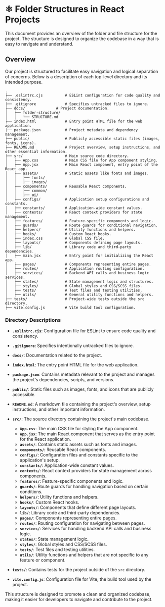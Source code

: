 # ⚛️ Folder Structures in React Projects

This document provides an overview of the folder and file structure for the project. The structure is designed to organize the codebase in a way that is easy to navigate and understand.


## Overview

Our project is structured to facilitate easy navigation and logical separation of concerns. Below is a description of each top-level directory and its intended purpose.

```plaintext
.
├── .eslintrc.cjs          # ESLint configuration for code quality and consistency.
├── .gitignore             # Specifies untracked files to ignore.
├── docs/              # Project documentation.
│   ├── folder-structure/
│   │   └── STRUCTURE.md
├── index.html             # Entry point HTML file for the web application.
├── package.json           # Project metadata and dependency management.
├── public/                # Publicly accessible static files (images, fonts, icons).
├── README.md              # Project overview, setup instructions, and other essential information.
├── src/                   # Main source code directory.
│   ├── App.css            # Main CSS file for App component styling.
│   ├── App.jsx            # Main React component, entry point of the React app.
│   ├── assets/            # Static assets like fonts and images.
│   │   ├── fonts/
│   │   ├── images/
│   ├── components/        # Reusable React components.
│   │   ├── common/
│   │   ├── ui/
│   ├── configs/           # Application setup configurations and constants.
│   ├── constants/         # Application-wide constant values.
│   ├── contexts/          # React context providers for state management.
│   ├── features/          # Feature-specific components and logic.
│   ├── guards/            # Route guards for conditional navigation.
│   ├── helpers/           # Utility functions and helpers.
│   ├── hooks/             # Custom React hooks.
│   ├── index.css          # Global CSS file.
│   ├── layouts/           # Components defining page layouts.
│   ├── lib/               # Library code and third-party dependencies.
│   ├── main.jsx           # Entry point for initializing the React app.
│   ├── pages/             # Components representing entire pages.
│   ├── routes/            # Application routing configuration.
│   ├── services/          # Backend API calls and business logic services.
│   ├── states/            # State management logic and structures.
│   ├── styles/            # Global styles and CSS/SCSS files.
│   ├── tests/             # Test files and testing utilities.
│   ├── utils/             # General utility functions and helpers.
├── tests/                 # Project-wide tests outside the src directory.
├── vite.config.js         # Vite build tool configuration.

```

### Directory Descriptions

- **`.eslintrc.cjs`**: Configuration file for ESLint to ensure code quality and consistency.
  
- **`.gitignore`**: Specifies intentionally untracked files to ignore.
  
- **`docs/`**: Documentation related to the project.

- **`index.html`**: The entry point HTML file for the web application.
  
- **`package.json`**: Contains metadata relevant to the project and manages the project's dependencies, scripts, and versions.

- **`public/`**: Static files such as images, fonts, and icons that are publicly accessible.
  
- **`README.md`**: A markdown file containing the project's overview, setup instructions, and other important information.
  
- **`src/`**: The source directory containing the project's main codebase.
    - **`App.css`**: The main CSS file for styling the App component.
    - **`App.jsx`**: The main React component that serves as the entry point for the React application.
    - **`assets/`**: Contains static assets such as fonts and images.
    - **`components/`**: Reusable React components.
    - **`configs/`**: Configuration files and constants specific to the application's setup.
    - **`constants/`**: Application-wide constant values.
    - **`contexts/`**: React context providers for state management across components.
    - **`features/`**: Feature-specific components and logic.
    - **`guards/`**: Route guards for handling navigation based on certain conditions.
    - **`helpers/`**: Utility functions and helpers.
    - **`hooks/`**: Custom React hooks.
    - **`layouts/`**: Components that define different page layouts.
    - **`lib/`**: Library code and third-party dependencies.
    - **`pages/`**: Components representing entire pages.
    - **`routes/`**: Routing configuration for navigating between pages.
    - **`services/`**: Services for handling backend API calls and business logic.
    - **`states/`**: State management logic.
    - **`styles/`**: Global styles and CSS/SCSS files.
    - **`tests/`**: Test files and testing utilities.
    - **`utils/`**: Utility functions and helpers that are not specific to any feature or component.
  
- **`tests/`**: Contains tests for the project outside of the `src` directory.
  
- **`vite.config.js`**: Configuration file for Vite, the build tool used by the project.

This structure is designed to promote a clean and organized codebase, making it easier for developers to navigate and contribute to the project.